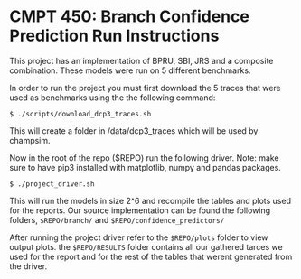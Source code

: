 
# CMPT 450: Branch Confidence Prediction Run Instructions

This project has an implementation of BPRU, SBI, JRS and a composite combination. These models were run on 5 different benchmarks.

In order to run the project you must first download the 5 traces that were used as benchmarks using the the following command:

`$ ./scripts/download_dcp3_traces.sh`

This will create a folder in /data/dcp3_traces which will be used by champsim.

Now in the root of the repo ($REPO) run the following driver. Note: make sure to have pip3 installed with matplotlib, numpy and pandas packages.

`$ ./project_driver.sh`

This will run the models in size 2^6 and recompile the tables and plots used for the reports. Our source implementation can be found the following folders, `$REPO/branch/` and `$REPO/confidence_predictors/`

After running the project driver refer to the `$REPO/plots` folder to view output plots. the `$REPO/RESULTS` folder contains all our gathered tarces we used for the report and for the rest of the tables that werent generated from the driver.
